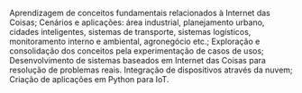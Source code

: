 Aprendizagem de conceitos fundamentais relacionados à Internet das Coisas; Cenários e aplicações: área industrial, planejamento urbano, cidades inteligentes, sistemas de transporte, sistemas logísticos, monitoramento interno e ambiental, agronegócio etc.; Exploração e consolidação dos conceitos pela experimentação de casos de usos; Desenvolvimento de sistemas baseados em Internet das Coisas para resolução de problemas reais. Integração de dispositivos através da nuvem; Criação de aplicações em Python para IoT.

